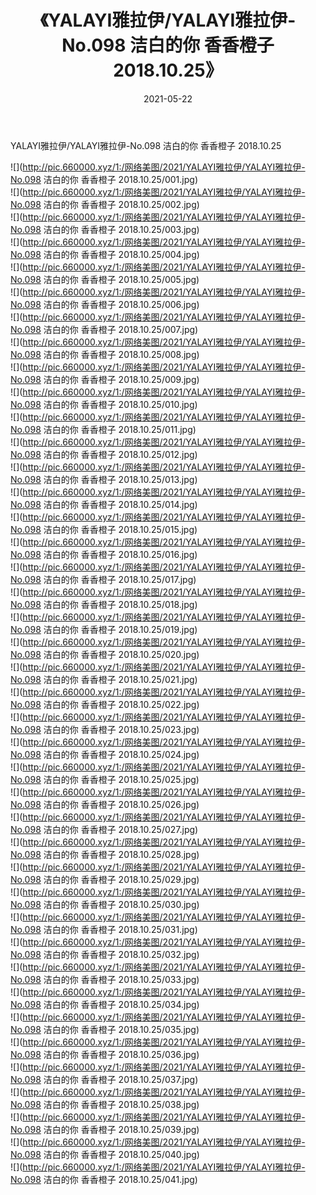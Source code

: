 ﻿---
layout: post
title:  《YALAYI雅拉伊/YALAYI雅拉伊-No.098 洁白的你 香香橙子 2018.10.25》
date:   2021-05-22
img: http://pic.660000.xyz/1:/网络美图/2021/YALAYI雅拉伊/YALAYI雅拉伊-No.098 洁白的你 香香橙子 2018.10.25/000.jpg
categories: [美女, 清纯, 唯美]
---

YALAYI雅拉伊/YALAYI雅拉伊-No.098 洁白的你 香香橙子 2018.10.25

 ![](http://pic.660000.xyz/1:/网络美图/2021/YALAYI雅拉伊/YALAYI雅拉伊-No.098 洁白的你 香香橙子 2018.10.25/001.jpg) <br>![](http://pic.660000.xyz/1:/网络美图/2021/YALAYI雅拉伊/YALAYI雅拉伊-No.098 洁白的你 香香橙子 2018.10.25/002.jpg) <br>![](http://pic.660000.xyz/1:/网络美图/2021/YALAYI雅拉伊/YALAYI雅拉伊-No.098 洁白的你 香香橙子 2018.10.25/003.jpg) <br>![](http://pic.660000.xyz/1:/网络美图/2021/YALAYI雅拉伊/YALAYI雅拉伊-No.098 洁白的你 香香橙子 2018.10.25/004.jpg) <br>![](http://pic.660000.xyz/1:/网络美图/2021/YALAYI雅拉伊/YALAYI雅拉伊-No.098 洁白的你 香香橙子 2018.10.25/005.jpg) <br>![](http://pic.660000.xyz/1:/网络美图/2021/YALAYI雅拉伊/YALAYI雅拉伊-No.098 洁白的你 香香橙子 2018.10.25/006.jpg) <br>![](http://pic.660000.xyz/1:/网络美图/2021/YALAYI雅拉伊/YALAYI雅拉伊-No.098 洁白的你 香香橙子 2018.10.25/007.jpg) <br>![](http://pic.660000.xyz/1:/网络美图/2021/YALAYI雅拉伊/YALAYI雅拉伊-No.098 洁白的你 香香橙子 2018.10.25/008.jpg) <br>![](http://pic.660000.xyz/1:/网络美图/2021/YALAYI雅拉伊/YALAYI雅拉伊-No.098 洁白的你 香香橙子 2018.10.25/009.jpg) <br>![](http://pic.660000.xyz/1:/网络美图/2021/YALAYI雅拉伊/YALAYI雅拉伊-No.098 洁白的你 香香橙子 2018.10.25/010.jpg) <br>![](http://pic.660000.xyz/1:/网络美图/2021/YALAYI雅拉伊/YALAYI雅拉伊-No.098 洁白的你 香香橙子 2018.10.25/011.jpg) <br>![](http://pic.660000.xyz/1:/网络美图/2021/YALAYI雅拉伊/YALAYI雅拉伊-No.098 洁白的你 香香橙子 2018.10.25/012.jpg) <br>![](http://pic.660000.xyz/1:/网络美图/2021/YALAYI雅拉伊/YALAYI雅拉伊-No.098 洁白的你 香香橙子 2018.10.25/013.jpg) <br>![](http://pic.660000.xyz/1:/网络美图/2021/YALAYI雅拉伊/YALAYI雅拉伊-No.098 洁白的你 香香橙子 2018.10.25/014.jpg) <br>![](http://pic.660000.xyz/1:/网络美图/2021/YALAYI雅拉伊/YALAYI雅拉伊-No.098 洁白的你 香香橙子 2018.10.25/015.jpg) <br>![](http://pic.660000.xyz/1:/网络美图/2021/YALAYI雅拉伊/YALAYI雅拉伊-No.098 洁白的你 香香橙子 2018.10.25/016.jpg) <br>![](http://pic.660000.xyz/1:/网络美图/2021/YALAYI雅拉伊/YALAYI雅拉伊-No.098 洁白的你 香香橙子 2018.10.25/017.jpg) <br>![](http://pic.660000.xyz/1:/网络美图/2021/YALAYI雅拉伊/YALAYI雅拉伊-No.098 洁白的你 香香橙子 2018.10.25/018.jpg) <br>![](http://pic.660000.xyz/1:/网络美图/2021/YALAYI雅拉伊/YALAYI雅拉伊-No.098 洁白的你 香香橙子 2018.10.25/019.jpg) <br>![](http://pic.660000.xyz/1:/网络美图/2021/YALAYI雅拉伊/YALAYI雅拉伊-No.098 洁白的你 香香橙子 2018.10.25/020.jpg) <br>![](http://pic.660000.xyz/1:/网络美图/2021/YALAYI雅拉伊/YALAYI雅拉伊-No.098 洁白的你 香香橙子 2018.10.25/021.jpg) <br>![](http://pic.660000.xyz/1:/网络美图/2021/YALAYI雅拉伊/YALAYI雅拉伊-No.098 洁白的你 香香橙子 2018.10.25/022.jpg) <br>![](http://pic.660000.xyz/1:/网络美图/2021/YALAYI雅拉伊/YALAYI雅拉伊-No.098 洁白的你 香香橙子 2018.10.25/023.jpg) <br>![](http://pic.660000.xyz/1:/网络美图/2021/YALAYI雅拉伊/YALAYI雅拉伊-No.098 洁白的你 香香橙子 2018.10.25/024.jpg) <br>![](http://pic.660000.xyz/1:/网络美图/2021/YALAYI雅拉伊/YALAYI雅拉伊-No.098 洁白的你 香香橙子 2018.10.25/025.jpg) <br>![](http://pic.660000.xyz/1:/网络美图/2021/YALAYI雅拉伊/YALAYI雅拉伊-No.098 洁白的你 香香橙子 2018.10.25/026.jpg) <br>![](http://pic.660000.xyz/1:/网络美图/2021/YALAYI雅拉伊/YALAYI雅拉伊-No.098 洁白的你 香香橙子 2018.10.25/027.jpg) <br>![](http://pic.660000.xyz/1:/网络美图/2021/YALAYI雅拉伊/YALAYI雅拉伊-No.098 洁白的你 香香橙子 2018.10.25/028.jpg) <br>![](http://pic.660000.xyz/1:/网络美图/2021/YALAYI雅拉伊/YALAYI雅拉伊-No.098 洁白的你 香香橙子 2018.10.25/029.jpg) <br>![](http://pic.660000.xyz/1:/网络美图/2021/YALAYI雅拉伊/YALAYI雅拉伊-No.098 洁白的你 香香橙子 2018.10.25/030.jpg) <br>![](http://pic.660000.xyz/1:/网络美图/2021/YALAYI雅拉伊/YALAYI雅拉伊-No.098 洁白的你 香香橙子 2018.10.25/031.jpg) <br>![](http://pic.660000.xyz/1:/网络美图/2021/YALAYI雅拉伊/YALAYI雅拉伊-No.098 洁白的你 香香橙子 2018.10.25/032.jpg) <br>![](http://pic.660000.xyz/1:/网络美图/2021/YALAYI雅拉伊/YALAYI雅拉伊-No.098 洁白的你 香香橙子 2018.10.25/033.jpg) <br>![](http://pic.660000.xyz/1:/网络美图/2021/YALAYI雅拉伊/YALAYI雅拉伊-No.098 洁白的你 香香橙子 2018.10.25/034.jpg) <br>![](http://pic.660000.xyz/1:/网络美图/2021/YALAYI雅拉伊/YALAYI雅拉伊-No.098 洁白的你 香香橙子 2018.10.25/035.jpg) <br>![](http://pic.660000.xyz/1:/网络美图/2021/YALAYI雅拉伊/YALAYI雅拉伊-No.098 洁白的你 香香橙子 2018.10.25/036.jpg) <br>![](http://pic.660000.xyz/1:/网络美图/2021/YALAYI雅拉伊/YALAYI雅拉伊-No.098 洁白的你 香香橙子 2018.10.25/037.jpg) <br>![](http://pic.660000.xyz/1:/网络美图/2021/YALAYI雅拉伊/YALAYI雅拉伊-No.098 洁白的你 香香橙子 2018.10.25/038.jpg) <br>![](http://pic.660000.xyz/1:/网络美图/2021/YALAYI雅拉伊/YALAYI雅拉伊-No.098 洁白的你 香香橙子 2018.10.25/039.jpg) <br>![](http://pic.660000.xyz/1:/网络美图/2021/YALAYI雅拉伊/YALAYI雅拉伊-No.098 洁白的你 香香橙子 2018.10.25/040.jpg) <br>![](http://pic.660000.xyz/1:/网络美图/2021/YALAYI雅拉伊/YALAYI雅拉伊-No.098 洁白的你 香香橙子 2018.10.25/041.jpg) <br>